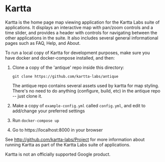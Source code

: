 # Kartta

Kartta is the home page map viewing application for the Kartta Labs suite of applications.
It displays an interactive map with pan/zoom controls and a time slider, and provides a header
with controls for navigating between the other applications in the suite.  It also includes
several general informational pages such as FAQ, Help, and About.

To run a local copy of Kartta for development purposes, make sure you have docker and docker-compose
installed, and then:

1. Clone a copy of the 'antique' repo inside this directory:
   ```
   git clone https://github.com/kartta-labs/antique
   ```
   The antique repo contains several assets used by kartta for map styling.  There's no need to do anything
   (configure, build, etc) in the antique repo -- just clone it.

2. Make a copy of `example-config.yml` called `config.yml`, and edit to add/change your preferred settings

3. Run `docker-compose up`

4. Go to https://localhost:8000 in your browser

See http://github.com/kartta-labs/Project for more information about running Kartta as part of the
Kartta Labs suite of applications.

Kartta is not an officially supported Google product.
